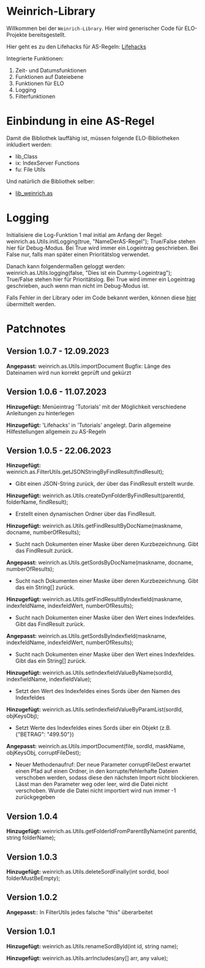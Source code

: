 # Weinrich-Library

Willkommen bei der `Weinrich-Library`. Hier wird generischer Code für ELO-Projekte bereitsgestellt.

Hier geht es zu den Lifehacks für AS-Regeln: <a href="https://ekweinrich.github.io/Weinrich-Library/tutorial-Lifehacks.html">Lifehacks</a>

Integrierte Funktionen:

1. Zeit- und Datumsfunktionen
2. Funktionen auf Dateiebene
3. Funktionen für ELO
4. Logging
5. Filterfunktionen

# Einbindung in eine AS-Regel

Damit die Bibliothek lauffähig ist, müssen folgende ELO-Bibliotheken inkludiert werden:

- lib_Class
- ix: IndexServer Functions
- fu: File Utils

Und natürlich die Bibliothek selber:

- <a href="https://ekweinrich.github.io/Weinrich-Library/lib_weinrich.as.js.html">lib_weinrich.as</a>

# Logging

Initialisiere die Log-Funktion 1 mal initial am Anfang der Regel:
weinrich.as.Utils.initLogging(true, "NameDerAS-Regel");
True/False stehen hier für Debug-Modus. Bei True wird immer ein Logeintrag geschrieben. Bei False nur, falls man später einen Prioritätslog verwendet.

Danach kann folgendermaßen geloggt werden:
weinrich.as.Utils.logging(false, "Dies ist ein Dummy-Logeintrag");
True/False stehen hier für Prioritätslog. Bei True wird immer ein Logeintrag geschrieben, auch wenn man nicht im Debug-Modus ist.


Falls Fehler in der Library oder im Code bekannt werden, können diese <a href="https://github.com/ekWeinrich/Weinrich-Library/issues">hier</a> 
übermittelt werden.

# Patchnotes

## Version 1.0.7 - 12.09.2023

**Angepasst:** weinrich.as.Utils.importDocument Bugfix: Länge des Dateinamen wird nun korrekt geprüft und gekürzt

## Version 1.0.6 - 11.07.2023

**Hinzugefügt:** Menüeintrag 'Tutorials' mit der Möglichkeit verschiedene Anleitungen zu hinterlegen

**Hinzugefügt:** 'Lifehacks' in 'Tutorials' angelegt. Darin allgemeine Hilfestellungen allgemein zu AS-Regeln

## Version 1.0.5 - 22.06.2023

**Hinzugefügt:** weinrich.as.FilterUtils.getJSONStringByFindResult(findResult);
- Gibt einen JSON-String zurück, der über das FindResult erstellt wurde.

**Hinzugefügt:** weinrich.as.Utils.createDynFolderByFindResult(parentId, folderName, findResult);
- Erstellt einen dynamischen Ordner über das FindResult.

**Hinzugefügt:** weinrich.as.Utils.getFindResultByDocName(maskname, docname, numberOfResults);
- Sucht nach Dokumenten einer Maske über deren Kurzbezeichnung. Gibt das FindResult zurück.

**Angepasst:** weinrich.as.Utils.getSordsByDocName(maskname, docname, numberOfResults);
- Sucht nach Dokumenten einer Maske über deren Kurzbezeichnung. Gibt das ein String[] zurück.

**Hinzugefügt:** weinrich.as.Utils.getFindResultByIndexfield(maskname, indexfeldName, indexfeldWert, numberOfResults);
- Sucht nach Dokumenten einer Maske über den Wert eines Indexfeldes. Gibt das FindResult zurück.

**Angepasst:** weinrich.as.Utils.getSordsByIndexfield(maskname, indexfeldName, indexfeldWert, numberOfResults);
- Sucht nach Dokumenten einer Maske über den Wert eines Indexfeldes. Gibt das ein String[] zurück.

**Hinzugefügt:** weinrich.as.Utils.setIndexfieldValueByName(sordId, indexfieldName, indexfieldValue);
- Setzt den Wert des Indexfeldes eines Sords über den Namen des Indexfeldes

**Hinzugefügt:** weinrich.as.Utils.setIndexfieldValueByParamList(sordId, objKeysObj);
- Setzt Werte des Indexfeldes eines Sords über ein Objekt (z.B. {"BETRAG": "499.50"})

**Angepasst:** weinrich.as.Utils.importDocument(file, sordId, maskName, objKeysObj, corruptFileDest);
- Neuer Methodenaufruf: Der neue Parameter corruptFileDest erwartet einen Pfad auf einen Ordner, in den korrupte/fehlerhafte Dateien verschoben werden,
sodass diese den nächsten Import nicht blockieren. Lässt man den Parameter weg oder leer, wird die Datei nicht verschoben. Wurde die Datei nicht importiert wird nun immer -1 zurückgegeben

## Version 1.0.4

**Hinzugefügt:** weinrich.as.Utils.getFolderIdFromParentByName(int parentId, string folderName);

## Version 1.0.3

**Hinzugefügt:** weinrich.as.Utils.deleteSordFinally(int sordid, bool folderMustBeEmpty);

## Version 1.0.2

**Angepasst:**: In FilterUtils jedes falsche "this" überarbeitet

## Version 1.0.1

**Hinzugefügt:** weinrich.as.Utils.renameSordById(int id, string name);

**Hinzugefügt:** weinrich.as.Utils.arrIncludes(any[] arr, any value);